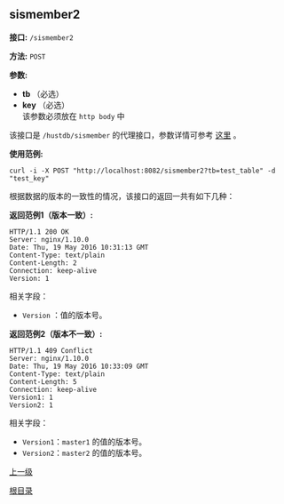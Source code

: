 ## sismember2 ##

**接口:** `/sismember2`

**方法:** `POST`

**参数:** 

*  **tb** （必选）  
*  **key** （必选）  
该参数必须放在 `http body` 中

该接口是 `/hustdb/sismember` 的代理接口，参数详情可参考 [这里](../hustdb/hustdb/sismember.md) 。

**使用范例:**

    curl -i -X POST "http://localhost:8082/sismember2?tb=test_table" -d "test_key"

根据数据的版本的一致性的情况，该接口的返回一共有如下几种：

**返回范例1（版本一致）:**

    HTTP/1.1 200 OK
    Server: nginx/1.10.0
    Date: Thu, 19 May 2016 10:31:13 GMT
    Content-Type: text/plain
    Content-Length: 2
    Connection: keep-alive
    Version: 1

相关字段：
  
* `Version` ：值的版本号。

**返回范例2（版本不一致）:**

    HTTP/1.1 409 Conflict
    Server: nginx/1.10.0
    Date: Thu, 19 May 2016 10:33:09 GMT
    Content-Type: text/plain
    Content-Length: 5
    Connection: keep-alive
    Version1: 1
    Version2: 1

相关字段：

* `Version1`：`master1` 的值的版本号。  
* `Version2`：`master2` 的值的版本号。

[上一级](../ha.md)

[根目录](../../index.md)